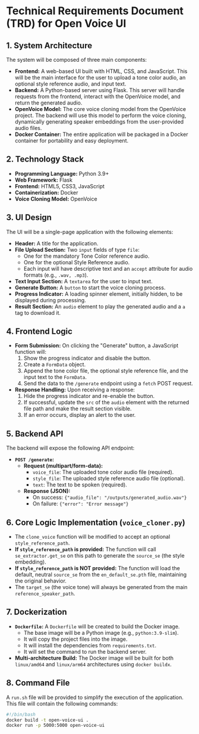 
# Technical Requirements Document (TRD) for Open Voice UI

## 1. System Architecture

The system will be composed of three main components:

*   **Frontend:** A web-based UI built with HTML, CSS, and JavaScript. This will be the main interface for the user to upload a tone color audio, an optional style reference audio, and input text.
*   **Backend:** A Python-based server using Flask. This server will handle requests from the frontend, interact with the OpenVoice model, and return the generated audio.
*   **OpenVoice Model:** The core voice cloning model from the OpenVoice project. The backend will use this model to perform the voice cloning, dynamically generating speaker embeddings from the user-provided audio files.
*   **Docker Container:** The entire application will be packaged in a Docker container for portability and easy deployment.

## 2. Technology Stack

*   **Programming Language:** Python 3.9+
*   **Web Framework:** Flask
*   **Frontend:** HTML5, CSS3, JavaScript
*   **Containerization:** Docker
*   **Voice Cloning Model:** OpenVoice

## 3. UI Design

The UI will be a single-page application with the following elements:

*   **Header:** A title for the application.
*   **File Upload Section:** Two `input` fields of type `file`:
    *   One for the mandatory Tone Color reference audio.
    *   One for the optional Style Reference audio.
    *   Each input will have descriptive text and an `accept` attribute for audio formats (e.g., `.wav, .mp3`).
*   **Text Input Section:** A `textarea` for the user to input text.
*   **Generate Button:** A `button` to start the voice cloning process.
*   **Progress Indicator:** A loading spinner element, initially hidden, to be displayed during processing.
*   **Result Section:** An `audio` element to play the generated audio and a `a` tag to download it.

## 4. Frontend Logic

*   **Form Submission:** On clicking the "Generate" button, a JavaScript function will:
    1.  Show the progress indicator and disable the button.
    2.  Create a `FormData` object.
    3.  Append the tone color file, the optional style reference file, and the input text to the `FormData`.
    4.  Send the data to the `/generate` endpoint using a `fetch` POST request.
*   **Response Handling:** Upon receiving a response:
    1.  Hide the progress indicator and re-enable the button.
    2.  If successful, update the `src` of the `audio` element with the returned file path and make the result section visible.
    3.  If an error occurs, display an alert to the user.

## 5. Backend API

The backend will expose the following API endpoint:

*   **`POST /generate`:**
    *   **Request (multipart/form-data):**
        *   `voice_file`: The uploaded tone color audio file (required).
        *   `style_file`: The uploaded style reference audio file (optional).
        *   `text`: The text to be spoken (required).
    *   **Response (JSON):**
        *   On success: `{"audio_file": "/outputs/generated_audio.wav"}`
        *   On failure: `{"error": "Error message"}`

## 6. Core Logic Implementation (`voice_cloner.py`)

*   The `clone_voice` function will be modified to accept an optional `style_reference_path`.
*   **If `style_reference_path` is provided:** The function will call `se_extractor.get_se` on this path to generate the `source_se` (the style embedding).
*   **If `style_reference_path` is NOT provided:** The function will load the default, neutral `source_se` from the `en_default_se.pth` file, maintaining the original behavior.
*   The `target_se` (the voice tone) will always be generated from the main `reference_speaker_path`.

## 7. Dockerization

*   **`Dockerfile`:** A `Dockerfile` will be created to build the Docker image.
    *   The base image will be a Python image (e.g., `python:3.9-slim`).
    *   It will copy the project files into the image.
    *   It will install the dependencies from `requirements.txt`.
    *   It will set the command to run the backend server.
*   **Multi-architecture Build:** The Docker image will be built for both `linux/amd64` and `linux/arm64` architectures using `docker buildx`.

## 8. Command File

A `run.sh` file will be provided to simplify the execution of the application. This file will contain the following commands:

```bash
#!/bin/bash
docker build -t open-voice-ui .
docker run -p 5000:5000 open-voice-ui
```

